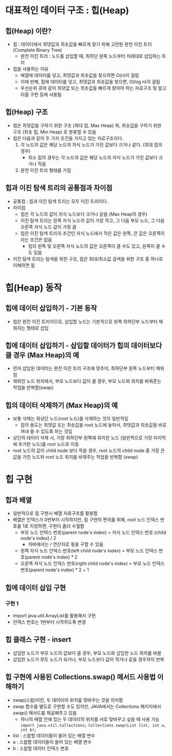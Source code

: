 # 대표적인 데이터 구조 : 힙(Heap)
## 힙(Heap) 이란?
- 힙 : 데이터에서 최댓값과 최솟값을 빠르게 찾기 위해 고안된 완전 이진 트리(Complete Binary Tree)
    - 완전 이진 트리 : 노드를 삽입할 때, 최하단 왼쪽 노드부터 차례대로 삽입하는 트리
- 힙을 사용하는 이유
    - 배열에 데이터를 넣고, 최댓값과 최솟값을 찾으려면 O(n)이 걸림
    - 이에 반해, 힙에 데이터를 넣고, 최댓값과 최솟값을 찾으면, O(log n)이 걸림
    - 우선순위 큐와 같이 최댓값 또는 최솟값을 빠르게 찾아야 하는 자료구조 및 알고리즘 구현 등에 사용됨

## 힙(Heap) 구조
- 힘은 최댓값을 구하기 위한 구조 (최대 힙, Max Heap) 와, 최솟값을 구하기 위한 구조 (최솟 힙, Min Heap) 로 분류할 수 있음
- 힙은 다음과 같이 두 가지 조건을 가지고 있는 자료구조이다.
    1. 각 노드의 값은 해당 노드의 자식 노드가 가진 값보다 크거나 같다. (최대 힙의 경우)
        - 최소 힙의 경우는 각 노드의 값은 해당 노드의 자식 노드가 가진 값보다 크거나 작음
    2. 완전 이진 트리 형태를 가짐

## 힙과 이진 탐색 트리의 공통점과 차이점
- 공통점 : 힙과 이진 탐색 트리는 모두 이진 트리이다.
- 차이점
    - 힙은 각 노드의 값이 자식 노드보다 크거나 같음 (Max Heap의 경우)
    - 이진 탐색 트리는 왼쪽 자식 노드의 값이 가장 작고, 그 다음 부모 노드, 그 다음 오른쪽 자식 노드 값이 가장 큼
    - 힙은 이진 탐색 트리의 조건인 자식 노드에서 작은 값은 왼쪽, 큰 값은 오른쪽이라는 조건은 없음
        - 힙의 왼쪽 및 오른쪽 자식 노드의 값은 오른쪽이 클 수도 있고, 왼쪽이 클 수도 있음
- 이진 탐색 트리는 탐색을 위한 구조, 힙은 최대/최소값 검색을 위한 구조 중 하나로 이해하면 됨

# 힙(Heap) 동작
## 힙에 데이터 삽입하기 - 기본 동작
- 힙은 완전 이진 트리이므로, 삽입할 노드는 기본적으로 왼쪽 최하단부 노드부터 채워지는 형태로 삽입

## 힙에 데이터 삽입하기 - 삽입할 데이터가 힙의 데이터보다 클 경우 (Max Heap)의 예
- 먼저 삽입된 데이터는 완전 이진 트리 구조에 맞추어, 최하단부 왼쪽 노드부터 채워짐
- 채워진 노드 위치에서, 부모 노드보다 값이 클 경우, 부모 노드와 위치를 바꿔준는 작업을 반복함(swap)

## 힙의 데이터 삭제하기 (Max Heap)의 예
- 보통 삭제는 최상단 노드(root 노드)를 삭제하는 것이 일반적임
  - 힙의 용도는 최댓값 또는 최솟값을 root 노드에 놓아서, 최댓값과 최솟값을 바로 꺼내 쓸 수 있도록 하는 것임
- 상단의 데이터 삭제 시, 가장 최하단부 왼쪽에 위치한 노드 (일반적으로 가장 마지막에 추가한 노드)를 root 노드로 이동
- root 노드의 값이 child node 보다 작을 경우, 
  root 노드의 child node 중 가장 큰 값을 가진 노드와 root 노드 위치를 바꿔주는 작업을 반복함 (swap)

# 힙 구현
## 힙과 배열
- 일반적으로 힙 구현시 배열 자료구조를 활용함
- 배열은 인덱스가 0번부터 시작하지만, 힙 구현의 편의를 위해, root 노드 인덱스 번호를 1로 지정하면, 구현이 좀더 수월함
  - 부모 노드 인덱스 번호(parent node's index) = 자식 노드 인덱스 번호 (child node's index) / 2
    - 자바에서는 / 연산자로 몫을 구할 수 있음
  - 왼쪽 자식 노드 인덱스 번호(left child node's index) = 부모 노드 인덱스 번호(parent node's index) * 2
  - 오른쪽 자식 노드 인덱스 번호(right child node's index) = 부모 노드 인덱스 번호(parent node's index) * 2 + 1
  
## 힙에 데이터 삽입 구현
### 구현 1
- import java.util.ArrayList를 활용해서 구현
- 인덱스 번호는 1번부터 시작하도록 변경
## 힙 클래스 구현 - insert
- 삽입한 노드가 부모 노드의 값보다 클 경우, 부모 노드와 삽입한 노드 위치를 바꿈
- 삽입한 노드가 루트 노드가 되거나, 부모 노드보다 값이 작거나 같을 경우까지 반복

## 힙 구현에 사용된 Collections.swap() 메서드 사용법 이해하기
- swap(스왑)이란, 두 데이터의 위치를 맞바꾸는 것을 의미함
- swap 함수를 별도로 구현할 수도 있지만, JAVA에서는 Collections 패키지에서 swap() 메서드를 제공해주고 있음
  - 하나의 배열 안에 있는 두 데이터의 위치를 서로 맞바꾸고 싶을 때 사용 가능
`import java.util.Collections;`
`Collections.swap(List list, int a, int b);`
- list : 스왑할 데이터들이 들어 있는 배열 변수
- a : 스왑할 데이터들이 들어 있는 배열 변수
- b : 스왑할 데이터 인덱스 번호

